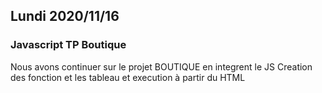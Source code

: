 ## Lundi 2020/11/16

### Javascript TP Boutique

Nous avons continuer sur le projet BOUTIQUE en integrent le JS
Creation des fonction et les tableau et execution à partir du HTML

